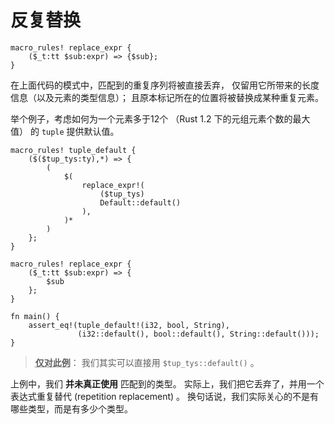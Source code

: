 # 反复替换

```rust,ignore
macro_rules! replace_expr {
    ($_t:tt $sub:expr) => {$sub};
}
```

在上面代码的模式中，匹配到的重复序列将被直接丢弃，
仅留用它所带来的长度信息（以及元素的类型信息）；
且原本标记所在的位置将被替换成某种重复元素。

举个例子，考虑如何为一个元素多于12个 （Rust 1.2 下的元组元素个数的最大值）
的 `tuple` 提供默认值。

```rust,editable
macro_rules! tuple_default {
    ($($tup_tys:ty),*) => {
        (
            $(
                replace_expr!(
                    ($tup_tys)
                    Default::default()
                ),
            )*
        )
    };
}

macro_rules! replace_expr {
    ($_t:tt $sub:expr) => {
        $sub
    };
}

fn main() {
    assert_eq!(tuple_default!(i32, bool, String),
               (i32::default(), bool::default(), String::default()));
}
```

> **<abbr title="Just for this example">仅对此例</abbr>**：
我们其实可以直接用 `$tup_tys::default()` 。

上例中，我们 **并未真正使用** 匹配到的类型。
实际上，我们把它丢弃了，并用一个表达式重复替代 (repetition replacement) 。
换句话说，我们实际关心的不是有哪些类型，而是有多少个类型。
